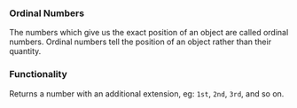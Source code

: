 ### Ordinal Numbers

The numbers which give us the exact position of an object are called ordinal numbers. Ordinal numbers tell the position of an object rather than their quantity. 

### Functionality

Returns a number with an additional extension, eg: `1st`, `2nd`, `3rd`, and so on.
